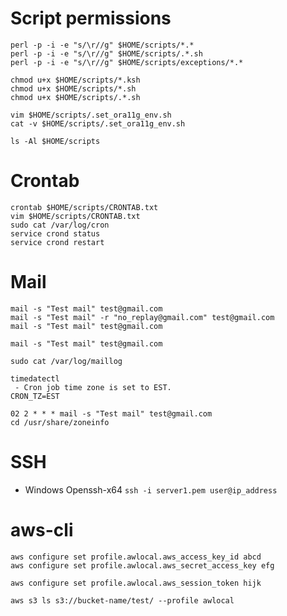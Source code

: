 # Script permissions
```
perl -p -i -e "s/\r//g" $HOME/scripts/*.*
perl -p -i -e "s/\r//g" $HOME/scripts/.*.sh
perl -p -i -e "s/\r//g" $HOME/scripts/exceptions/*.*

chmod u+x $HOME/scripts/*.ksh
chmod u+x $HOME/scripts/*.sh
chmod u+x $HOME/scripts/.*.sh

vim $HOME/scripts/.set_ora11g_env.sh
cat -v $HOME/scripts/.set_ora11g_env.sh

ls -Al $HOME/scripts
```

# Crontab
```
crontab $HOME/scripts/CRONTAB.txt
vim $HOME/scripts/CRONTAB.txt
sudo cat /var/log/cron
service crond status
service crond restart
```



# Mail
```
mail -s "Test mail" test@gmail.com
mail -s "Test mail" -r "no_replay@gmail.com" test@gmail.com
mail -s "Test mail" test@gmail.com

mail -s "Test mail" test@gmail.com

sudo cat /var/log/maillog

timedatectl 
 - Cron job time zone is set to EST.
CRON_TZ=EST

02 2 * * * mail -s "Test mail" test@gmail.com
cd /usr/share/zoneinfo
```
# SSH
- Windows Openssh-x64
``` ssh -i server1.pem user@ip_address ```

# aws-cli
```
aws configure set profile.awlocal.aws_access_key_id abcd
aws configure set profile.awlocal.aws_secret_access_key efg

aws configure set profile.awlocal.aws_session_token hijk

aws s3 ls s3://bucket-name/test/ --profile awlocal
```


